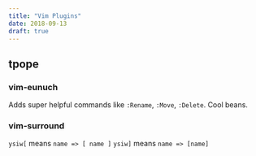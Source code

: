 ```yaml
---
title: "Vim Plugins"
date: 2018-09-13
draft: true
---
```


## tpope

### vim-eunuch

Adds super helpful commands like `:Rename`, `:Move`, `:Delete`. Cool beans.

### vim-surround

`ysiw[` means `name => [ name ]`
`ysiw]` means `name => [name]`
